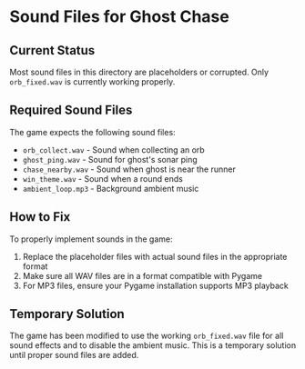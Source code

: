 # Sound Files for Ghost Chase

## Current Status
Most sound files in this directory are placeholders or corrupted. Only `orb_fixed.wav` is currently working properly.

## Required Sound Files
The game expects the following sound files:
- `orb_collect.wav` - Sound when collecting an orb
- `ghost_ping.wav` - Sound for ghost's sonar ping
- `chase_nearby.wav` - Sound when ghost is near the runner
- `win_theme.wav` - Sound when a round ends
- `ambient_loop.mp3` - Background ambient music

## How to Fix
To properly implement sounds in the game:

1. Replace the placeholder files with actual sound files in the appropriate format
2. Make sure all WAV files are in a format compatible with Pygame
3. For MP3 files, ensure your Pygame installation supports MP3 playback

## Temporary Solution
The game has been modified to use the working `orb_fixed.wav` file for all sound effects and to disable the ambient music. This is a temporary solution until proper sound files are added.
